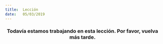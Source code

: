 ```yaml
---
title:  Lección
date:   05/03/2019
---
```


### <center>Todavía estamos trabajando en esta lección. Por favor, vuelva más tarde.</center>